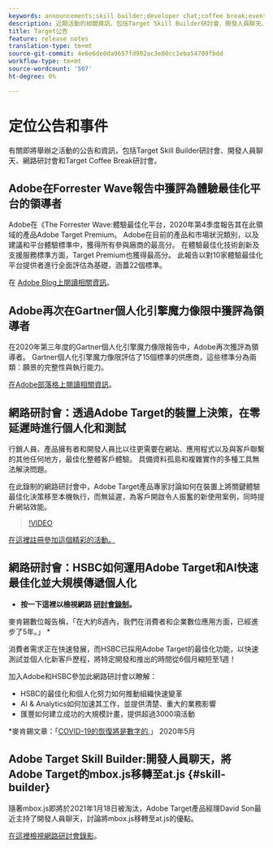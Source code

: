 ```yaml
---
keywords: announcements;skill builder;developer chat;coffee break;events
description: 近期活動的相關資訊，包括Target Skill Builder研討會、開發人員聊天、網路研討會和Target Coffee Break研討會。
title: Target公告
feature: release notes
translation-type: tm+mt
source-git-commit: 4e6e6de0da9657fd902ac3e80cc1eba54709fbdd
workflow-type: tm+mt
source-wordcount: '507'
ht-degree: 0%

---
```



# 定位公告和事件

有關即將舉辦之活動的公告和資訊，包括Target Skill Builder研討會、開發人員聊天、網路研討會和Target Coffee Break研討會。

## Adobe在Forrester Wave報告中獲評為體驗最佳化平台的領導者

Adobe在《The Forrester Wave:體驗最佳化平台，2020年第4季度報告其在此領域的產品Adobe Target Premium。 Adobe在目前的產品和市場狀況類別，以及建議和平台體驗標準中，獲得所有參與廠商的最高分。 在體驗最佳化技術創新及支援服務標準方面，Target Premium也獲得最高分。 此報告以對10家體驗最佳化平台提供者進行全面評估為基礎，涵蓋22個標準。

在 [Adobe Blog上閱讀相關資訊](https://blog.adobe.com/en/2020/11/24/adobe-named-leader-in-forrester-wave-report-experience-optimization-platforms.html)。

## Adobe再次在Gartner個人化引擎魔力像限中獲評為領導者

在2020年第三年度的Gartner個人化引擎魔力像限報告中，Adobe再次獲評為領導者。 Gartner個人化引擎魔力像限評估了15個標準的供應商，這些標準分為兩類：願景的完整性與執行能力。

[在Adobe部落格上閱讀相關資訊](https://theblog.adobe.com/adobe-again-named-leader-in-gartner-magic-quadrant-for-personalization-engines/)。

## 網路研討會：透過Adobe Target的裝置上決策，在零延遲時進行個人化和測試

行銷人員、產品擁有者和開發人員比以往更需要在網站、應用程式以及與客戶聯繫的其他任何地方，最佳化整體客戶體驗。 具備資料孤島和複雜實作的多種工具無法解決問題。

在此錄制的網路研討會中，Adobe Target產品專家討論如何在裝置上將關鍵體驗最佳化決策移至本機執行，而無延遲，為客戶開啟令人振奮的新使用案例，同時提升網站效能。

>[!VIDEO](https://video.tv.adobe.com/v/328148)

[在這裡註冊參加這個精彩的活動。](https://www.adobeeventsonline.com/Target/2020/OnDeviceDecisions/invite.html)

## 網路研討會：HSBC如何運用Adobe Target和AI快速最佳化並大規模傳遞個人化

* **按一下這裡以檢視網路 [研討會錄制](https://seminars.adobeconnect.com/ps4ozlg7qfdy/?proto=true)。**

麥肯錫數位報告稱，「在大約8週內，我們在消費者和企業數位應用方面，已經進步了5年。」 *

消費者需求正在快速發展，而HSBC已採用Adobe Target的最佳化功能，以快速測試並個人化新客戶歷程，將特定開發和推出的時間從6個月縮短至1週！

加入Adobe和HSBC參加此網路研討會以瞭解：

* HSBC的最佳化和個人化努力如何推動組織快速變革
* AI &amp; Analytics如何加速其工作，並提供清楚、重大的業務影響
* 匯豐如何建立成功的大規模計畫，提供超過3000項活動

*麥肯錫文章：「[COVID-19的恢復將是數字的](https://www.mckinsey.com/business-functions/mckinsey-digital/our-insights/the-covid-19-recovery-will-be-digital-a-plan-for-the-first-90-days#),」 2020年5月

## Adobe Target Skill Builder:開發人員聊天，將Adobe Target的mbox.js移轉至at.js {#skill-builder}

隨著mbox.js即將於2021年1月18日被淘汰，Adobe Target產品經理David Son最近主持了開發人員聊天，討論將mbox.js移轉至at.js的優點。

[在這裡檢視網路研討會錄影](https://seminars.adobeconnect.com/ptdo6mfo6qn6/?proto=true)。